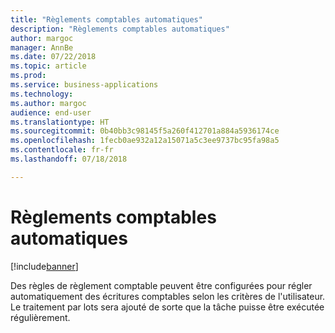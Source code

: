 ```yaml
---
title: "Règlements comptables automatiques"
description: "Règlements comptables automatiques"
author: margoc
manager: AnnBe
ms.date: 07/22/2018
ms.topic: article
ms.prod: 
ms.service: business-applications
ms.technology: 
ms.author: margoc
audience: end-user
ms.translationtype: HT
ms.sourcegitcommit: 0b40bb3c98145f5a260f412701a884a5936174ce
ms.openlocfilehash: 1fecb0ae932a12a15071a5c3ee9737bc95fa98a5
ms.contentlocale: fr-fr
ms.lasthandoff: 07/18/2018

---
```

#  <a name="automatic-ledger-settlements"></a>Règlements comptables automatiques

[!include[banner](../../includes/banner.md)]

Des règles de règlement comptable peuvent être configurées pour régler automatiquement des écritures comptables selon les critères de l'utilisateur. Le traitement par lots sera ajouté de sorte que la tâche puisse être exécutée régulièrement.

